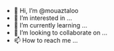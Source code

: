 - 👋 Hi, I’m @mouaztaloo
- 👀 I’m interested in ...
- 🌱 I’m currently learning ...
- 💞️ I’m looking to collaborate on ...
- 📫 How to reach me ...

<!---
mouaztaloo/mouaztaloo is a ✨ special ✨ repository because its `README.md` (this file) appears on your GitHub profile.
You can click the Preview link to take a look at your changes.
--->
